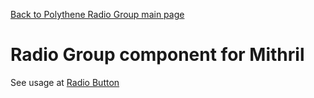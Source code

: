 [Back to Polythene Radio Group main page](../radio-group.md)

# Radio Group component for Mithril

See usage at [Radio Button](radio-button.md)
